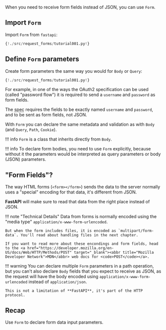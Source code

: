 When you need to receive form fields instead of JSON, you can use `Form`.

## Import `Form`

Import `Form` from `fastapi`:

```Python hl_lines="1"
{!./src/request_forms/tutorial001.py!}
```

## Define `Form` parameters

Create form parameters the same way you would for `Body` or `Query`:

```Python hl_lines="7"
{!./src/request_forms/tutorial001.py!}
```

For example, in one of the ways the OAuth2 specification can be used (called "password flow") it is required to send a `username` and `password` as form fields.

The <abbr title="specification">spec</abbr> requires the fields to be exactly named `username` and `password`, and to be sent as form fields, not JSON.

With `Form` you can declare the same metadata and validation as with `Body` (and `Query`, `Path`, `Cookie`).

!!! info
    `Form` is a class that inherits directly from `Body`.

!!! info
    To declare form bodies, you need to use `Form` explicitly, because without it the parameters would be interpreted as query parameters or body (JSON) parameters.

## "Form Fields"? 

The way HTML forms (`<form></form>`) sends the data to the server normally uses a "special" encoding for that data, it's different from JSON.

**FastAPI** will make sure to read that data from the right place instead of JSON.

!!! note "Technical Details"
    Data from forms is normally encoded using the "media type" `application/x-www-form-urlencoded`.

    But when the form includes files, it is encoded as `multipart/form-data`. You'll read about handling files in the next chapter.
    
    If you want to read more about these encondings and form fields, head to the <a href="https://developer.mozilla.org/en-US/docs/Web/HTTP/Methods/POST" target="_blank"><abbr title="Mozilla Developer Network">MDN</abbr> web docs for <code>POST</code></a>.


!!! warning
    You can declare multiple `Form` parameters in a path operation, but you can't also declare `Body` fields that you expect to receive as JSON, as the request will have the body encoded using `application/x-www-form-urlencoded` instead of `application/json`.

    This is not a limitation of **FastAPI**, it's part of the HTTP protocol.

## Recap

Use `Form` to declare form data input parameters.
